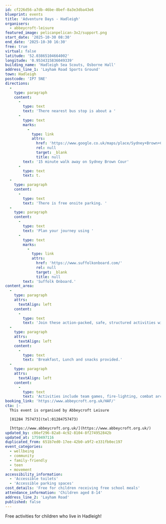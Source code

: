 ```yaml
---
id: cf226d56-a7db-46be-8bef-8a3e3dba43e6
blueprint: events
title: 'Adventure Days - Hadleigh'
organisers:
  - abbeycroft-leisure
featured_image: pelicanpelican-3x2/support.png
start_date: '2025-10-30 08:30'
end_date: '2025-10-30 16:30'
free: true
virtual: false
latitude: '52.03865104664002'
longitude: '0.9534315836049339'
building_name: 'Hadleigh Sea Scouts, Osborne Hall'
address_line_1: 'Layham Road Sports Ground'
town: Hadleigh
postcode: 'IP7 5NE'
directions:
  -
    type: paragraph
    content:
      -
        type: text
        text: 'There nearest bus stop is about a '
      -
        type: text
        marks:
          -
            type: link
            attrs:
              href: 'https://www.google.co.uk/maps/place/Sydney+Brown+Court/@52.0421654,0.9536924,17.5z/data=!4m6!3m5!1s0x47d9a873b2ca37c3:0x241769724d5e8f9f!8m2!3d52.042259!4d0.956601!16s%2Fg%2F1q67vjmw5?entry=ttu&g_ep=EgoyMDI1MDcwNi4wIKXMDSoASAFQAw%3D%3D'
              rel: null
              target: _blank
              title: null
        text: '15 minute walk away on Sydney Brown Cour'
      -
        type: text
        text: t.
  -
    type: paragraph
    content:
      -
        type: text
        text: 'There is free onsite parking. '
  -
    type: paragraph
    content:
      -
        type: text
        text: 'Plan your journey using '
      -
        type: text
        marks:
          -
            type: link
            attrs:
              href: 'https://www.suffolkonboard.com/'
              rel: null
              target: _blank
              title: null
        text: 'Suffolk Onboard.'
content_area:
  -
    type: paragraph
    attrs:
      textAlign: left
    content:
      -
        type: text
        text: 'Join these action-packed, safe, structured activities with fresh air in abundance, all under the careful eye of experienced outdoor instructors. '
  -
    type: paragraph
    attrs:
      textAlign: left
    content:
      -
        type: text
        text: 'Breakfast, Lunch and snacks provided.'
  -
    type: paragraph
    attrs:
      textAlign: left
    content:
      -
        type: text
        text: 'Activities include team games, fire-lighting, combat archery, archery, catapult building, swimming, geocaching and more. '
booking_link: 'https://www.abbeycroft.org.uk/HAF/'
cta: |-
  This event is organised by Abbeycroft Leisure

  [01284 757473](tel:01284757473)

  [https://www.abbeycroft.org.uk/](https://www.abbeycroft.org.uk/)
updated_by: c86ef296-82a8-4c92-8104-8f274952842b
updated_at: 1759497116
duplicated_from: 651b7ed0-17ee-42b0-a9f2-e331fb0ec197
event_categories:
  - wellbeing
  - community
  - family-friendly
  - teen
  - movement
accessibility_information:
  - 'Accessible toilets'
  - 'Accessible parking spaces'
cost_details: 'Free for children receiving free school meals'
attendance_information: 'Children aged 8-14'
address_line_2: 'Layham Road'
published: false
---
```

Free activities for children who live in Hadleigh!